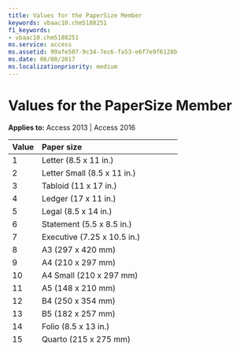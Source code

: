 ```yaml
---
title: Values for the PaperSize Member
keywords: vbaac10.chm5188251
f1_keywords:
- vbaac10.chm5188251
ms.service: access
ms.assetid: 99afe507-9c34-7ec6-fa53-e6f7e9f6128b
ms.date: 06/08/2017
ms.localizationpriority: medium
---
```



# Values for the PaperSize Member

**Applies to:** Access 2013 | Access 2016

|**Value**|**Paper size**|
|:-----|:-----|
|1|Letter (8.5 x 11 in.)|
|2|Letter Small (8.5 x 11 in.)|
|3|Tabloid (11 x 17 in.)|
|4|Ledger (17 x 11 in.)|
|5|Legal (8.5 x 14 in.)|
|6|Statement (5.5 x 8.5 in.)|
|7|Executive (7.25 x 10.5 in.)|
|8|A3 (297 x 420 mm)|
|9|A4 (210 x 297 mm)|
|10|A4 Small (210 x 297 mm)|
|11|A5 (148 x 210 mm)|
|12|B4 (250 x 354 mm)|
|13|B5 (182 x 257 mm)|
|14|Folio (8.5 x 13 in.)|
|15|Quarto (215 x 275 mm)|
|16|11 x 17 in.|
|18|Note (8.5 x 11 in.)|
|19|Envelope #9 (3.875 x 8.875 in.)|
|20|Envelope #10 (4.125 x 9.5 in.)|
|21|Envelope #11 (4.5 x 10.375 in.)|
|22|Envelope #12 (4.25 x 11 in.)|
|23|Envelope #14 (5 x 11.5 in.)|
|24|C size sheet (17 x 22 in.)|
|25|D size sheet (22 x 34 in.)|
|26|E size sheet (34 x 44 in.)|
|27|Envelope DL (110 x 220 mm)|
|28|Envelope C5 (162 x 229 mm)|
|29|Envelope C3 (324 x 458 mm)|
|30|Envelope C4 (229 x 324 mm)|
|31|Envelope C6 (114 x 162 mm)|
|32|Envelope C65 (114 x 229 mm)|
|33|Envelope B4 (250 x 353 mm)|
|34|Envelope B5 (176 x 250 mm|
|35|Envelope B6 (176 x 125 mm)|
|36|Envelope (110 x 230 mm)|
|37|Envelope Monarch (3.875 x 7.5 in.)|
|38|6-3/4 Envelope (3.625 x 6.5 in.)|
|39|US Std Fanfold (14.875 x 11 in.)|
|40|German Std Fanfold (8.5 x 12 in.)|
|41|German Legal Fanfold (8.5 x 13 in.)|
|256|User-defined|

## See also

- [Access for developers forum](https://social.msdn.microsoft.com/Forums/office/home?forum=accessdev)
- [Access help on support.office.com](https://support.office.com/search/results?query=Access)
- [Access help on answers.microsoft.com](https://answers.microsoft.com/)
- [Search for specific Access error codes on Bing](https://www.bing.com/)
- [Access forums on UtterAccess](https://www.utteraccess.com/forum/index.php?act=idx)
- [Access wiki on UtterAccess](https://www.utteraccess.com/forum/index.php?act=idx)
- [Access developer and VBA programming help center (FMS)](https://www.fmsinc.com/MicrosoftAccess/developer/)
- [Access posts on StackOverflow](https://stackoverflow.com/questions/tagged/ms-access)

[!include[Support and feedback](~/includes/feedback-boilerplate.md)]